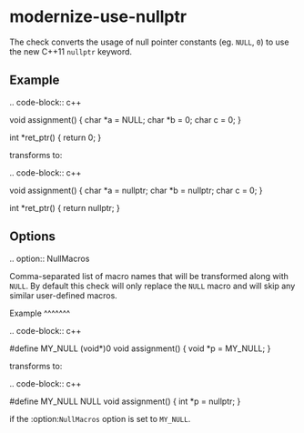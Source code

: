 modernize-use-nullptr
=====================

The check converts the usage of null pointer constants (eg. `NULL`, `0`)
to use the new C++11 `nullptr` keyword.

Example
-------

.. code-block:: c++

void assignment() { char *a = NULL; char *b = 0; char c = 0; }

int \*ret\_ptr() { return 0; }

transforms to:

.. code-block:: c++

void assignment() { char *a = nullptr; char *b = nullptr; char c = 0; }

int \*ret\_ptr() { return nullptr; }

Options
-------

.. option:: NullMacros

Comma-separated list of macro names that will be transformed along with
`NULL`. By default this check will only replace the `NULL` macro and
will skip any similar user-defined macros.

Example ^^^^^^^

.. code-block:: c++

\#define MY\_NULL (void*)0 void assignment() { void *p = MY\_NULL; }

transforms to:

.. code-block:: c++

\#define MY\_NULL NULL void assignment() { int \*p = nullptr; }

if the :option:`NullMacros` option is set to `MY_NULL`.

